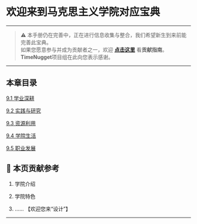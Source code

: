 # 欢迎来到马克思主义学院对应宝典

---

> ⚠️ 本手册仍在完善中，正在进行信息收集与整合，我们希望新生到来前能完善此宝典。  
> 如果您愿意参与并成为贡献者之一，欢迎 **[点击这里](/CONTRIBUTING)** 看**贡献指南**。  
> **TimeNugget**项目组在此向您表示感谢。  

---

## 本章目录

[9.1 学业深耕](/SurvivalManual/ujn/Second/9/9.1)

[9.2 实践与研究](/SurvivalManual/ujn/Second/9/9.2)

[9.3 资源利用](/SurvivalManual/ujn/Second/9/9.3)

[9.4 学院生活](/SurvivalManual/ujn/Second/9/9.4)

[9.5 职业发展](/SurvivalManual/ujn/Second/9/9.5)

## 📌 本页贡献参考

1. 学院介绍  

2. 学院特色  

3. ……  【欢迎您来“设计”】

---
